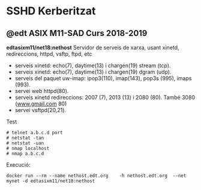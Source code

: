 # SSHD Kerberitzat
## @edt ASIX M11-SAD Curs 2018-2019

**edtasixm11/net18:nethost** Servidor de serveis de xarxa, usant xinetd, redireccions, httpd, 
  vsftp, ftpd, etc


 * serveis xinetd: echo(7), daytime(13) i chargen(19) stream (tcp).
 * serveis xinetd: echo(7), daytime(13) i chargen(19) dgram (udp).
 * serveis del paquet uw-imap: ipop3(110), imap(143), pop3s (995), imaps (993).
 * servei web httpd(80).
 * serveis xinetd redireccions: 2007 (7), 2013 (13) i 2080 (80). També 3080 (www.gmail.com 80)
 * servei vsftpd(20,21).

Test
```
# telnet a.b.c.d port
# netstat -tan
# netstat -uan
# nmap localhost
# nmap a.b.c.d
```

Execució:
```
docker run --rm --name nethost.edt.org    -h nethost.edt.org  --net mynet -d edtasixm11/net18:nethost
```
